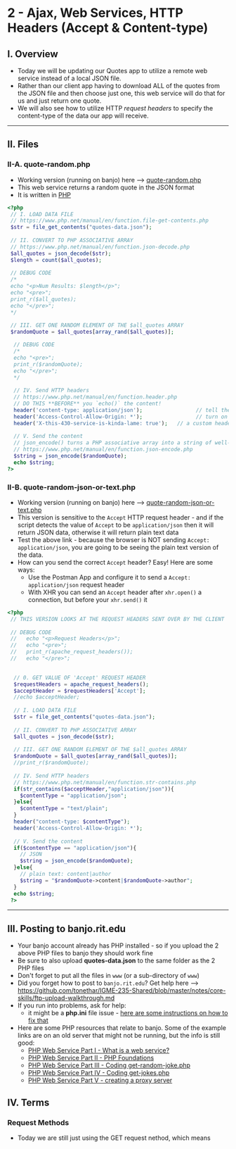 # 2 - Ajax, Web Services, HTTP Headers (Accept & Content-type)

## I. Overview
- Today we will be updating our Quotes app to utilize a remote web service instead of a local JSON file.
- Rather than our client app having to download ALL of the quotes from the JSON file and then choose just one, this web service will do that for us and just return one quote.
- We will also see how to utilize HTTP *request headers* to specify the content-type of the data our app will receive.

---

## II. Files

### II-A. quote-random.php

- Working version (running on banjo) here --> [quote-random.php](https://people.rit.edu/~acjvks/fall-2024/services/quote/quote-random.php)
- This web service returns a random quote in the JSON format
- It is written in [PHP](https://www.w3schools.com/php/)

```php
<?php
 // I. LOAD DATA FILE
 // https://www.php.net/manual/en/function.file-get-contents.php
 $str = file_get_contents("quotes-data.json");
 
 // II. CONVERT TO PHP ASSOCIATIVE ARRAY
 // https://www.php.net/manual/en/function.json-decode.php
 $all_quotes = json_decode($str);
 $length = count($all_quotes);
 
 // DEBUG CODE
 /*
 echo "<p>Num Results: $length</p>";
 echo "<pre>";
 print_r($all_quotes);
 echo "</pre>";
 */
 
 // III. GET ONE RANDOM ELEMENT OF THE $all_quotes ARRAY
 $randomQuote = $all_quotes[array_rand($all_quotes)];

  // DEBUG CODE
  /*
  echo "<pre>";
  print_r($randomQuote);
  echo "</pre>";
  */
 
  // IV. Send HTTP headers
  // https://www.php.net/manual/en/function.header.php
  // DO THIS **BEFORE** you `echo()` the content!
  header('content-type: application/json');      			// tell the requestor that this is JSON
  header('Access-Control-Allow-Origin: *');     			// turn on CORS
  header('X-this-430-service-is-kinda-lame: true');   // a custom header 
	
  // V. Send the content
  // json_encode() turns a PHP associative array into a string of well-formed JSON
  // https://www.php.net/manual/en/function.json-encode.php
  $string = json_encode($randomQuote);
  echo $string;
?>
```

### II-B. quote-random-json-or-text.php

- Working version (running on banjo) here --> [quote-random-json-or-text.php](https://people.rit.edu/~acjvks/fall-2024/services/quote/quote-random-json-or-text.php)
- This version is sensitive to the `Accept` HTTP request header - and if the script detects the value of `Accept` to be `application/json` then it will return JSON data, otherwise it will return plain text data
- Test the above link - because the browser is NOT sending `Accept: application/json`, you are going to be seeing the plain text version of the data.
- How can you send the correct `Accept` header? Easy! Here are some ways:
  - Use the Postman App and configure it to send a `Accept: application/json` request header
  - With XHR you can send an `Accept` header after `xhr.open()` a connection, but before your `xhr.send()` it

```php
<?php
 // THIS VERSION LOOKS AT THE REQUEST HEADERS SENT OVER BY THE CLIENT
 
 // DEBUG CODE
 //   echo "<p>Request Headers</p>";
 //   echo "<pre>";
 //   print_r(apache_request_headers());
 //   echo "</pre>";

 
  // 0. GET VALUE OF 'Accept' REQUEST HEADER
  $requestHeaders = apache_request_headers();
  $acceptHeader = $requestHeaders['Accept'];
  //echo $acceptHeader;
  
  // I. LOAD DATA FILE
  $str = file_get_contents("quotes-data.json");
  
  // II. CONVERT TO PHP ASSOCIATIVE ARRAY
  $all_quotes = json_decode($str);
  
  // III. GET ONE RANDOM ELEMENT OF THE $all_quotes ARRAY
  $randomQuote = $all_quotes[array_rand($all_quotes)];
  //print_r($randomQuote);
  
  // IV. Send HTTP headers
  // https://www.php.net/manual/en/function.str-contains.php
  if(str_contains($acceptHeader,"application/json")){
    $contentType = "application/json";
  }else{
    $contentType = "text/plain";
  }
  header("content-type: $contentType");
  header('Access-Control-Allow-Origin: *');
	
  // V. Send the content
  if($contentType == "application/json"){
    // JSON
    $string = json_encode($randomQuote);
  }else{
    // plain text: content|author
    $string = "$randomQuote->content|$randomQuote->author";
  }
  echo $string;
 ?>
```

---

## III. Posting to banjo.rit.edu
- Your banjo account already has PHP installed - so if you upload the 2 above PHP files to banjo they should work fine
- Be sure to also upload **quotes-data.json** to the same folder as the 2 PHP files
- Don't forget to put all the files in `www` (or a sub-directory of `www`)
- Did you forget how to post to `banjo.rit.edu`? Get help here --> https://github.com/tonethar/IGME-235-Shared/blob/master/notes/core-skills/ftp-upload-walkthrough.md
- If you run into problems, ask for help:
  - it might be a **php.ini** file issue - [here are some instructions on how to fix that](https://github.com/tonethar/IGME-230-Master/blob/master/notes/HW-php-ini.md)
- Here are some PHP resources that relate to banjo. Some of the example links are on an old server that might not be running, but the info is still good:
  - [PHP Web Service Part I - What is a web service?](https://github.com/tonethar/IGME-330-Master/blob/master/notes/HW-php-web-service-1.md)
  - [PHP Web Service Part II - PHP Foundations](https://github.com/tonethar/IGME-330-Master/blob/master/notes/HW-php-web-service-2.md)
  - [PHP Web Service Part III - Coding get-random-joke.php](https://github.com/tonethar/IGME-330-Master/blob/master/notes/HW-php-web-service-3.md)
  - [PHP Web Service Part IV - Coding get-jokes.php](https://github.com/tonethar/IGME-330-Master/blob/master/notes/HW-php-web-service-4.md)
  - [PHP Web Service Part V - creating a proxy server](https://github.com/tonethar/IGME-330-Master/blob/master/notes/HW-php-web-service-5.md)


## IV. Terms

### Request Methods
- Today we are still just using the GET request nethod, which means  
